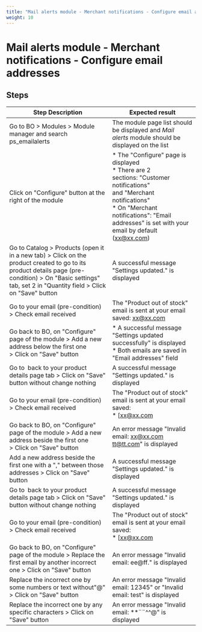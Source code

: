 ```yaml
---
title: "Mail alerts module - Merchant notifications - Configure email addresses"
weight: 10
---
```


# Mail alerts module - Merchant notifications - Configure email addresses
## Steps
| Step Description | Expected result |
| ----- | ----- |
| Go to BO > Modules > Module manager and search ps_emailalerts | The module page list should be displayed and *Mail alerts* module should be displayed on the list |
| Click on "Configure" button at the right of the module | * The "Configure" page is displayed<br> * There are 2 sections: "Customer notifications" and "Merchant notifications"<br> * On "Merchant notifications": "Email addresses" is set with your email by default (xx@xx.com) |
| Go to Catalog > Products (open it in a new tab) > Click on the product created to go to its product details page (pre-condition) > On "Basic settings" tab, set 2 in "Quantity field > Click on "Save" button | A successful message "Settings updated." is displayed |
| Go to your email (pre-condition) > Check email received | The "Product out of stock" email is sent at your email saved: xx@xx.com |
| Go back to BO, on "Configure" page of the module > Add a new address below the first one > Click on "Save" button | * A successful message "Settings updated successfully" is displayed<br> * Both emails are saved in "Email addresses" field |
| Go to  back to your product details page tab > Click on "Save" button without change nothing | A successful message "Settings updated." is displayed |
| Go to your email (pre-condition) > Check email received | The "Product out of stock" email is sent at your email saved: <br> * [xx@xx.com|mailto:xx@xx.com]<br> * tt@tt.com |
| Go back to BO, on "Configure" page of the module > Add a new address beside the first one > Click on "Save" button | An error message "Invalid email: xx@xx.com tt@tt.com" is displayed |
| Add a new address beside the first one with a "," between those addresses > Click on "Save" button | A successful message "Settings updated." is displayed |
| Go to  back to your product details page tab > Click on "Save" button without change nothing | A successful message "Settings updated." is displayed |
| Go to your email (pre-condition) > Check email received | The "Product out of stock" email is sent at your email saved: <br> * [xx@xx.com|mailto:xx@xx.com]<br> * tt@tt.com |
| Go back to BO, on "Configure" page of the module > Replace the first email by another incorrect one > Click on "Save" button | An error message "Invalid email: ee@ff." is displayed |
| Replace the incorrect one by some numbers or text without"@" > Click on "Save" button | An error message "Invalid email: 12345" or "Invalid email: test" is displayed |
| Replace the incorrect one by any specific characters > Click on "Save" button | An error message "Invalid email: **¨¨^^@" is displayed |
